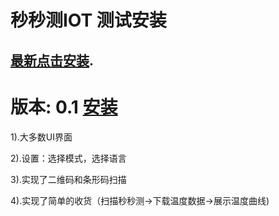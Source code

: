 # 秒秒测IOT 测试安装

[最新点击安装][install].
--------

# 版本: 0.1  [安装][install01]

1).大多数UI界面

2).设置：选择模式，选择语言

3).实现了二维码和条形码扫描

4).实现了简单的收货（扫描秒秒测->下载温度数据->展示温度曲线)





[install]: https://github.com/zhouliangshun/MMC/raw/master/install.html
[install01]: https://github.com/zhouliangshun/MMC/raw/master/MMC_IOT_0.1/install.html
